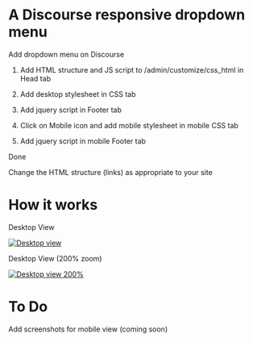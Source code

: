#  A Discourse responsive dropdown menu

Add dropdown menu on Discourse

1. Add HTML structure and JS script to /admin/customize/css_html in Head tab

2. Add desktop stylesheet in CSS tab

3. Add jquery script in Footer tab

4. Click on Mobile icon and add mobile stylesheet in mobile CSS tab

5. Add jquery script in mobile Footer tab

Done

Change the HTML structure (links) as appropriate to your site

# How it works

Desktop View

<a href="http://imgur.com/mfkxOBs"><img src="http://i.imgur.com/mfkxOBs.png" title="Desktop view" /></a>

Desktop View (200% zoom)

<a href="http://imgur.com/ZAvDeD8"><img src="http://i.imgur.com/ZAvDeD8.png" title="Desktop view 200%" /></a>

# To Do

Add screenshots for mobile view (coming soon)
